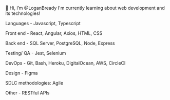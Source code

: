 👋 Hi, I’m @LoganBready
I'm currently learning about web development and its technologies!

Languages - Javascript, Typescript

Front end - React, Angular, Axios, HTML, CSS

Back end -  SQL Server, PostgreSQL, Node, Express

Testing/ QA - Jest, Selenium

DevOps - Git, Bash, Heroku, DigitalOcean, AWS, CircleCI

Design - Figma

SDLC methodologies: Agile

Other - RESTful APIs

<!---
LoganBready/LoganBready is a ✨ special ✨ repository because its `README.md` (this file) appears on your GitHub profile.
You can click the Preview link to take a look at your changes.
--->
